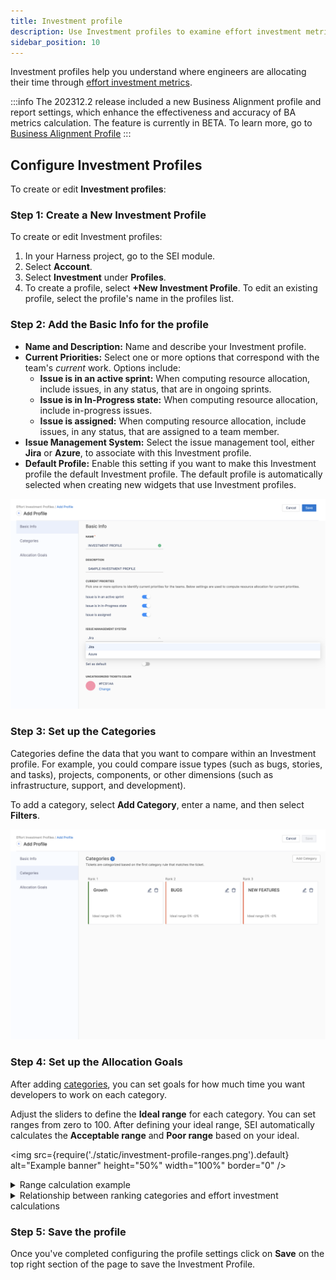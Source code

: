 ```yaml
---
title: Investment profile
description: Use Investment profiles to examine effort investment metrics.
sidebar_position: 10
---
```


Investment profiles help you understand where engineers are allocating their time through [effort investment metrics](/docs/software-engineering-insights/sei-metrics-and-reports/planning/sei-business-alignment-reports).

:::info
The 202312.2 release included a new Business Alignment profile and report settings, which enhance the effectiveness and accuracy of BA metrics calculation. The feature is currently in BETA. To learn more, go to [Business Alignment Profile](/docs/software-engineering-insights/sei-profiles/business-alignment-profile)
:::

## Configure Investment Profiles

To create or edit **Investment profiles**:

### Step 1: Create a New Investment Profile

To create or edit Investment profiles:

1. In your Harness project, go to the SEI module.
2. Select **Account**.
3. Select **Investment** under **Profiles**.
4. To create a profile, select **+New Investment Profile**. To edit an existing profile, select the profile's name in the profiles list.

### Step 2: Add the Basic Info for the profile

* **Name and Description:** Name and describe your Investment profile.
* **Current Priorities:** Select one or more options that correspond with the team's *current* work. Options include:
  * **Issue is in an active sprint:** When computing resource allocation, include issues, in any status, that are in ongoing sprints.
  * **Issue is in In-Progress state:** When computing resource allocation, include in-progress issues.
  * **Issue is assigned:** When computing resource allocation, include issues, in any status, that are assigned to a team member.
* **Issue Management System:** Select the issue management tool, either **Jira** or **Azure**, to associate with this Investment profile.
* **Default Profile:** Enable this setting if you want to make this Investment profile the default Investment profile. The default profile is automatically selected when creating new widgets that use Investment profiles.

![](./static/investment-profile.png)

### Step 3: Set up the Categories

Categories define the data that you want to compare within an Investment profile. For example, you could compare issue types (such as bugs, stories, and tasks), projects, components, or other dimensions (such as infrastructure, support, and development).

To add a category, select **Add Category**, enter a name, and then select **Filters**.

![](./static/investment-categories.png)

### Step 4: Set up the Allocation Goals

After adding [categories](#categories), you can set goals for how much time you want developers to work on each category.

Adjust the sliders to define the **Ideal range** for each category. You can set ranges from zero to 100. After defining your ideal range, SEI automatically calculates the **Acceptable range** and **Poor range** based on your ideal.


<img
  src={require('./static/investment-profile-ranges.png').default}
  alt="Example banner" height="50%" width="100%" border="0"
/>

<details>
<summary>Range calculation example</summary>

For simplicity, the ranges in this example are given in whole numbers.

Assume your categories are bugs, stories, and tasks, and you want developers to spend 20 to 30 percent of their time working on bugs. You would set the ideal range for bugs to `20%` (minimum) and `30%` (maximum). SEI then calculates the **Acceptable range** and **Poor range** on either side of your ideal.

This example could result in the following ranges:

* Zero to 10 percent: Poor
* 10 to 20 percent: Acceptable
* 20 to 30 percent: Ideal
* 30 to 40 percent: Acceptable
* 40 to 100 percent: Poor

</details>


<details>
<summary>Relationship between ranking categories and effort investment calculations</summary>

The ranking of categories plays a significant role in determining how tickets are allocated to different categories, and subsequently, how effort investment calculations are made.

1.  **Ticket Metadata for Categories:** Categories in the Investment profile are defined based on certain attributes or metadata of tickets. These attributes can include labels, components, priorities, issue types, or any other relevant information associated with the tickets in your issue management system (e.g., Jira or Azure). 
    
    Example Ticket Metadata:


    `Ticket 1:` Labels: ("abc", "def") Priority: (P1)

    `Ticket 2:` Labels: ("abc", "def", "ghi") with Components: ("text", "value")


2. **Defining Categories:** Categories are defined based on specific criteria related to ticket metadata. In the provided example, let's say you define two categories:
   * `Category 1:` Based on the label being "abc"
   * `Category 2:` Based on the component being "text" 

3. **Ticket Allocation to Categories:** Now, when you have tickets in your system, they are allocated to categories based on whether they meet the criteria defined for each category. For example:
   * `Ticket 1` belongs to `"Category 1"` because it has the label `"abc"`
   * `Ticket 2` can potentially belong to both `"Category 1"` and `"Category 2"` because it meets the criteria for both categories.

4.  **Ranking Categories:** This is where the ranking of categories comes into play. When a ticket is eligible for multiple categories, the ranking helps determine which category takes precedence or priority.

    
    In the provided example:


    1. If `"Category 1"` is ranked higher (e.g., ranked 1), then Ticket 2 will also be allocated to `"Category 1"`
    2. If `"Category 2"` is ranked higher, then Ticket 2 will be allocated to `"Category 2"` and it won't be included in `"Category 1"`

5. **Allocation Goals and Calculations:** After tickets are allocated to categories, you can set allocation goals for each category. To learn more, Go to [Allocation Goals](#allocation-goals).

6. **Effort Investment Calculations:** Once allocation goals are set, SEI calculates the effort investment based on the actual allocation of tickets to categories and the progress made in each category.

</details>

### Step 5: Save the profile

Once you've completed configuring the profile settings click on **Save** on the top right section of the page to save the Investment Profile.
